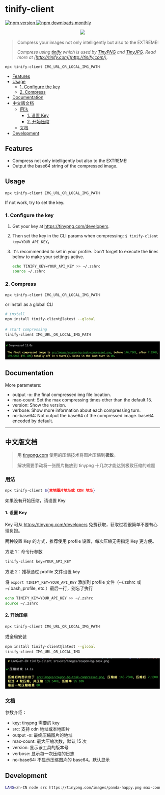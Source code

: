 # tinify-client

<p>
  <a href="https://www.npmjs.com/package/tinify-client">
    <img src="https://img.shields.io/npm/v/tinify-client.svg" alt="npm version" />
  </a>
  <a href="https://github.com/legend80s/tinify-client">
    <img src="https://img.shields.io/npm/dm/tinify-client.svg" alt="npm downloads monthly" />
  </a>
</p>

<p align="center"><img src="https://tinypng.com/images/panda-happy.png" width="30%" /></p>

> Compress your images not only intelligently but also to the EXTREME!
>
> *Compress using [tinify](https://www.npmjs.com/package/tinify) which is used by [TinyPNG](https://tinypng.com/) and [TinyJPG](https://tinyjpg.com/). Read more at [http://tinify.com](http://tinify.com/).*

```sh
npx tinify-client IMG_URL_OR_LOCAL_IMG_PATH
```

- [Features](#features)
- [Usage](#usage)
  - [1. Configure the key](#1-configure-the-key)
  - [2. Compress](#2-compress)
- [Documentation](#documentation)
- [中文版文档](#中文版文档)
  - [用法](#用法)
    - [1. 设置 Key](#1-设置-key)
    - [2. 开始压缩](#2-开始压缩)
  - [文档](#文档)
- [Development](#development)

## Features

- Compress not only intelligently but also to the EXTREME!
- Output the base64 string of the compressed image.

## Usage

```sh
npx tinify-client IMG_URL_OR_LOCAL_IMG_PATH
```

If not work, try to set the key.

### 1. Configure the key

1. Get your key at https://tinypng.com/developers.
2. Then set the key in the CLI params when compressing: `$ tinify-client key=YOUR_API_KEY`。

3. It's recommended to set in your profile. Don't forget to execute the lines below to make your settings active.

   ```sh
   echo TINIFY_KEY=YOUR_API_KEY >> ~/.zshrc
   source ~/.zshrc
   ```

### 2. Compress

```sh
npx tinify-client IMG_URL_OR_LOCAL_IMG_PATH
```

or install as a global CLI

```sh
# install
npm install tinify-client@latest --global

# start compressing
tinify-client IMG_URL_OR_LOCAL_IMG_PATH
```

![tinify-client-demo-en-US](https://raw.githubusercontent.com/legend80s/tinify-client/master/assets/demo-en-US-compressed.png)

## Documentation

More parameters:

- output -o: the final compressed img file location.
- max-count: Set the max compressing times other than the default 15.
- version: Show the version.
- verbose: Show more information about each compressing turn.
- no-base64: Not output the base64 of the compressed image. base64 encoded by default.

---

## 中文版文档

> 用 [tinypng.com](https://tinypng.com/) 使用的压缩技术将图片压缩到**极致**。
>
> 解决需要手动将一张图片拖放到 tinypng 十几次才能达到极致压缩的难题

### 用法

```sh
npx tinify-client ${本地图片地址或 CDN 地址}
```

如果没有开始压缩，请设置 Key

#### 1. 设置 Key

Key 可从 https://tinypng.com/developers 免费获取，获取过程很简单不要有心理负担。

两种设置 Key 的方式，推荐使用 profile 设置，每次压缩无需指定 Key 更方便。

方法 1：命令行参数

```sh
tinify-client key=YOUR_API_KEY
```

方法 2：推荐通过 profile 文件设置 key

将 `export TINIFY_KEY=YOUR_API_KEY` 添加到 profile 文件（~/.zshrc 或 ~/.bash_profile, etc.）最后一行，别忘了执行

```sh
echo TINIFY_KEY=YOUR_API_KEY >> ~/.zshrc
source ~/.zshrc
```

#### 2. 开始压缩

```sh
npx tinify-client IMG_URL_OR_LOCAL_IMG_PATH
```

或全局安装

```sh
npm install tinify-client@latest --global
tinify-client IMG_URL_OR_LOCAL_IMG
```

![tinify-client-demo-zh-CN](https://raw.githubusercontent.com/legend80s/tinify-client/master/assets/demo-zh-CN-compressed.png)

### 文档

参数介绍：

- key: tinypng 需要的 key
- src: 支持 cdn 地址或本地图片
- output -o: 最终压缩图片的地址
- max-count: 最大压缩次数，默认 15 次
- version: 显示该工具的版本号
- verbose: 显示每一次压缩的日志
- no-base64: 不显示压缩图片的 base64。默认显示

## Development

```sh
LANG=zh-CN node src https://tinypng.com/images/panda-happy.png max-count=1
```
